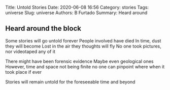 Title: Untold Stories
Date: 2020-06-08 16:56
Category: stories
Tags: universe
Slug: universe
Authors: B Furtado
Summary: Heard around

## Heard around the block

Some stories will go untold forever
People involved have died
In time, dust they will become
Lost in the air they thoughts will fly
No one took pictures, nor videotaped any of it

There might have been forensic evidence
Maybe even geological ones
However, time and space not being finite
no one can pinpoint where 
when it took place
if ever

Stories will remain untold
for the foreseeable time
and beyond